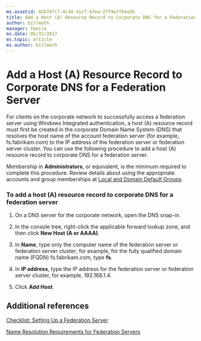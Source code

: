 ```yaml
---
ms.assetid: 026747c7-4c34-41c7-b7ea-27f9a7f64a35
title: Add a Host (A) Resource Record to Corporate DNS for a Federation Server
author: billmath
manager: femila
ms.date: 05/31/2017
ms.topic: article
ms.author: billmath
---
```


# Add a Host (A) Resource Record to Corporate DNS for a Federation Server



For clients on the corporate network to successfully access a federation server using Windows Integrated authentication, a host \(A\) resource record must first be created in the corporate Domain Name System \(DNS\) that resolves the host name of the account federation server \(for example, fs.fabrikam.com\) to the IP address of the federation server or federation server cluster. You can use the following procedure to add a host \(A\) resource record to corporate DNS for a federation server.

Membership in **Administrators**, or equivalent, is the minimum required to complete this procedure.  Review details about using the appropriate accounts and group memberships at [Local and Domain Default Groups](https://go.microsoft.com/fwlink/?LinkId=83477).

### To add a host \(A\) resource record to corporate DNS for a federation server

1.  On a DNS server for the corporate network, open the DNS snap\-in.

2.  In the console tree, right\-click the applicable forward lookup zone, and then click **New Host \(A or AAAA\)**.

3.  In **Name**, type only the computer name of the federation server or federation server cluster; for example, for the fully qualified domain name \(FQDN\) fs.fabrikam.com, type **fs**.

4.  In **IP address**, type the IP address for the federation server or federation server cluster, for example, 192.168.1.4.

5.  Click **Add Host**.

## Additional references
[Checklist: Setting Up a Federation Server](Checklist--Setting-Up-a-Federation-Server.md)

[Name Resolution Requirements for Federation Servers](/previous-versions/windows/it-pro/windows-server-2012-R2-and-2012/dd807055(v=ws.11))

